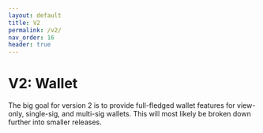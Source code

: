 ```yaml
---
layout: default
title: V2
permalink: /v2/
nav_order: 16
header: true
---
```


# V2: Wallet

The big goal for version 2 is to provide full-fledged wallet features for view-only, single-sig, and multi-sig wallets. This will most likely be broken down further into smaller releases.
